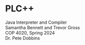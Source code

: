 # PLC++ 
Java Interpreter and Compiler </br>
Samantha Bennett and Trevor Gross </br>
COP 4020, Spring 2024 </br>
Dr. Pete Dobbins </br>
